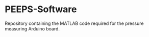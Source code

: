 # PEEPS-Software
Repository containing the MATLAB code required for the pressure measuring Arduino board.
